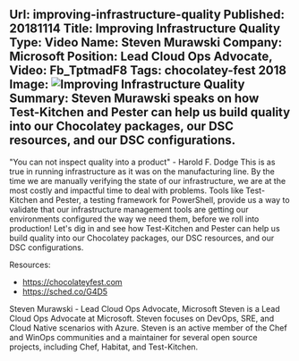 Url: improving-infrastructure-quality
Published: 20181114
Title: Improving Infrastructure Quality
Type: Video
Name: Steven Murawski
Company: Microsoft
Position: Lead Cloud Ops Advocate,
Video: Fb_TptmadF8
Tags: chocolatey-fest 2018
Image: <img src="/content/images/videos/Steven-Murawski-ChocolateyFest-2018.jpg" alt="Improving Infrastructure Quality" title="Improving Infrastructure Quality" />
Summary: Steven Murawski speaks on how Test-Kitchen and Pester can help us build quality into our Chocolatey packages, our DSC resources, and our DSC configurations.
---
"You can not inspect quality into a product" - Harold F. Dodge
This is as true in running infrastructure as it was on the manufacturing line. By the time we are manually verifying the state of our infrastructure, we are at the most costly and impactful time to deal with problems. Tools like Test-Kitchen and Pester, a testing framework for PowerShell, provide us a way to validate that our infrastructure management tools are getting our environments configured the way we need them, before we roll into production! Let's dig in and see how Test-Kitchen and Pester can help us build quality into our Chocolatey packages, our DSC resources, and our DSC configurations.

Resources:
* https://chocolateyfest.com
* https://sched.co/G4D5


Steven Murawski - Lead Cloud Ops Advocate, Microsoft
Steven is a Lead Cloud Ops Advocate at Microsoft. Steven focuses on DevOps, SRE, and Cloud Native scenarios with Azure. Steven is an active member of the Chef and WinOps communities and a maintainer for several open source projects, including Chef, Habitat, and Test-Kitchen.